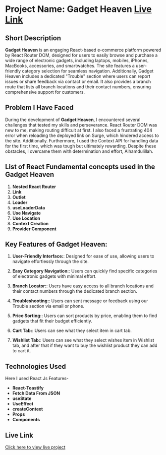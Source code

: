 # Project Name: Gadget Heaven [Live Link](https://shafriki-gadget-heaven.surge.sh/home)

## Short Description
**Gadget Heaven** is an engaging React-based e-commerce platform powered by React Router DOM, designed for users to easily browse and purchase a wide range of electronic gadgets, including laptops, mobiles, iPhones, MacBooks, accessories, and smartwatches. The site features a user-friendly category selection for seamless navigation. Additionally, Gadget Heaven includes a dedicated "Trouble" section where users can report issues or share feedback via contact or email. It also provides a branch route that lists all branch locations and their contact numbers, ensuring comprehensive support for customers.

## Problem I Have Faced
During the development of **Gadget Heaven**, I encountered several challenges that tested my skills and perseverance. React Router DOM was new to me, making routing difficult at first. I also faced a frustrating 404 error when reloading the deployed link on Surge, which hindered access to the site. Additionally. Furthermore, I used the Context API for handling data for the first time, which was tough but ultimately rewarding. Despite these obstacles, I overcame them with determination and effort, Alhamdulillah.

## List of React Fundamental concepts used in the Gadget Heaven
1. **Nested React Router**
2. **Link**
3. **Outlet**
4. **Loader**
5. **useLoaderData**
6. **Use Navigate**
7. **Use Location**
8. **Context Creation**
9. **Provider Component**

## Key Features of Gadget Heaven:
1. **User-Friendly Interface:**: Designed for ease of use, allowing users to navigate effortlessly through the site.

2. **Easy Category Navigation:**: Users can quickly find specific categories of electronic gadgets with minimal effort.

3. **Branch Locator:**: Users have easy access to all branch locations and their contact numbers through the dedicated branch section.

4. **Troubleshooting:**: Users can sent message or feedback using our Trouble section via email or phone.

5. **Price Sorting:**: Users can sort products by price, enabling them to find gadgets that fit their budget efficiently.

6. **Cart Tab:**: Users can see what they select item in cart tab.

7. **Wishlist Tab:**: Users can see what they select wishes item in Wishlist tab, and after that if they want to buy the wishlist product they can add to cart it.



## Technologies Used
Here I used React Js Features-
- **React-Toastify**
- **Fetch Data From JSON**
- **useState**
- **UseEffect**
- **createContext**
- **Props**
- **Components**

## Live Link
[Click here to view live project](https://shafriki-gadget-heaven.surge.sh/home)